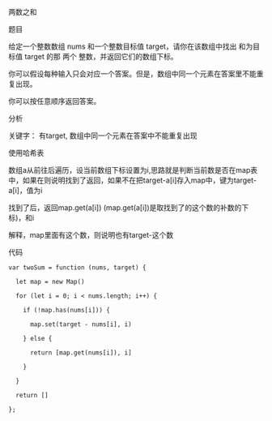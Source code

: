 两数之和

题目

给定一个整数数组 nums 和一个整数目标值 target，请你在该数组中找出 和为目标值 target  的那 两个 整数，并返回它们的数组下标。

你可以假设每种输入只会对应一个答案。但是，数组中同一个元素在答案里不能重复出现。

你可以按任意顺序返回答案。

分析

关键字： 有target, 数组中同一个元素在答案中不能重复出现

使用哈希表

数组a从前往后遍历，设当前数组下标设置为i,思路就是判断当前数是否在map表中，如果在则说明找到了返回，如果不在把target-a[i]存入map中，键为target-a[i]，值为i

找到了后，返回map.get(a[i]) (map.get(a[i])是取找到了的这个数的补数的下标)，和i

解释，map里面有这个数，则说明也有target-这个数

代码

```
var twoSum = function (nums, target) {

  let map = new Map()

  for (let i = 0; i < nums.length; i++) {

​    if (!map.has(nums[i])) {

​      map.set(target - nums[i], i)

​    } else {

​      return [map.get(nums[i]), i]

​    }

  }

  return []

};
```

